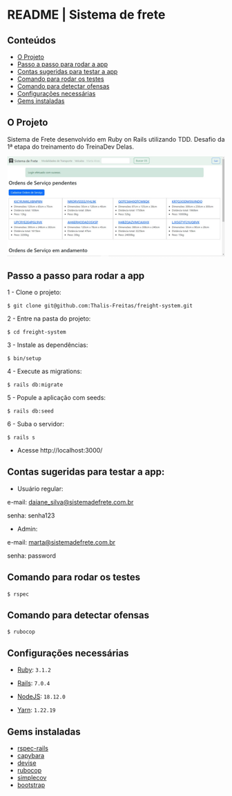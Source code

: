 # README | Sistema de frete

## Conteúdos
  * [O Projeto](#o-projeto)
  * [Passo a passo para rodar a app](#passo-a-passo-para-rodar-a-app)
  * [Contas sugeridas para testar a app](#contas-sugeridas-para-testar-a-app)
  * [Comando para rodar os testes](#comando-para-rodar-os-testes)
  * [Comando para detectar ofensas](#comando-para-detectar-ofensas)
  * [Configurações necessárias](#configurações-necessárias)
  * [Gems instaladas](#gems-instaladas)
  
## O Projeto

<p align = "justify"> Sistema de Frete desenvolvido em Ruby on Rails utilizando TDD. Desafio da 1ª etapa do treinamento do TreinaDev Delas. </p>

![Imagem de demonstração](https://github.com/Thalis-Freitas/freight-system/blob/59760da00fd07294dcd5bf7a64932925e3b7dfe8/app/assets/images/imagem-demonstra%C3%A7%C3%A3o.jpeg)

## Passo a passo para rodar a app

<p align = "justify"> 1 - Clone o projeto: </p>

```
$ git clone git@github.com:Thalis-Freitas/freight-system.git
```

<p align = "justify"> 2 - Entre na pasta do projeto: </p>

```
$ cd freight-system
```

<p align = "justify"> 3 - Instale as dependências: </p>

```
$ bin/setup
```

<p align = "justify"> 4 - Execute as migrations: </p>

```
$ rails db:migrate
```

<p align = "justify"> 5 - Popule a aplicação com seeds: </p>

```
$ rails db:seed
```

<p align = "justify"> 6 - Suba o servidor: </p>

```
$ rails s
```

* Acesse http://localhost:3000/

## Contas sugeridas para testar a app:

* Usuário regular: 

e-mail: daiane_silva@sistemadefrete.com.br

senha: senha123

* Admin: 

e-mail: marta@sistemadefrete.com.br 

senha: password

## Comando para rodar os testes

```
$ rspec
```

## Comando para detectar ofensas

```
$ rubocop
```

## Configurações necessárias

- [Ruby](https://ruby-doc.org/core-3.1.2/): `3.1.2`

- [Rails](https://rubyonrails.org/index.html): `7.0.4`

- [NodeJS](https://nodejs.org/en/): `18.12.0`

- [Yarn](https://classic.yarnpkg.com/lang/en/docs/): `1.22.19`

## Gems instaladas

- [rspec-rails](https://rspec.info/)
- [capybara](https://rubydoc.info/github/teamcapybara/capybara)
- [devise](https://github.com/heartcombo/devise)
- [rubocop](https://github.com/rubocop/rubocop)
- [simplecov](https://github.com/simplecov-ruby/simplecov)
- [bootstrap](https://getbootstrap.com/)
 
